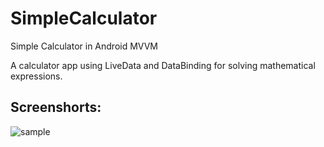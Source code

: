 # SimpleCalculator
Simple Calculator in Android MVVM

A calculator app using LiveData and DataBinding for solving mathematical expressions.

## Screenshorts:

![sample](https://user-images.githubusercontent.com/53432684/177301857-08f6eb61-6152-42b3-b2eb-43a6a6740c7d.gif)
